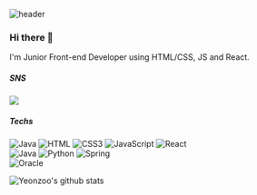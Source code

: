 ![header](https://capsule-render.vercel.app/api?type=transparent&fontColor=800080&height=300&section=header&text=Yeonju's%20GitHub&fontSize=90)
### Hi there 👋
I'm Junior Front-end Developer using HTML/CSS, JS and React.

##### SNS
<a href="https://velog.io/@jyj5232/series" target="_blank"><img src="https://img.shields.io/badge/Velog-20C997?style=flat-square&logo=Velog&logoColor=white"/></a>

##### Techs
![Java](https://img.shields.io/badge/Java-007396.svg?&style=for-the-badge&logo=Java&logoColor=white)
<img alt="HTML" src="https://img.shields.io/badge/HTML-E34F26.svg?style=for-the-badge&logo=CSS3&logoColor-white"/> <img alt="CSS3" src="https://img.shields.io/badge/CSS3-FF9933.svg?style=for-the-badge&logo=CSS3&logoColor-white"/> <img alt="JavaScript" src="https://img.shields.io/badge/Javascript-F7Df1E.svg?style=for-the-badge&logo=JavaScript&logoColor-white"/> <img alt="React" src="https://img.shields.io/badge/React-61DAFB.svg?style=for-the-badge&logo=React&logoColor-white"/></br>
<img alt="Java" src="https://img.shields.io/badge/Java-007396.svg?style=for-the-badge&logo=Java&logoColor-white"/> <img alt="Python" src="https://img.shields.io/badge/Python-3776AB.svg?style=for-the-badge&logo=Python&logoColor-white"/> <img alt="Spring" src="https://img.shields.io/badge/Spring-6DB33F.svg?style=for-the-badge&logo=Spring&logoColor-white"/></br>
<img alt="Oracle" src ="https://img.shields.io/badge/Oracle-F80000.svg?&style=for-the-badge&logo=Oracle&logoColor=white"/>

![Yeonzoo's github stats](https://github-readme-stats.vercel.app/api?username=Yeonzoo0929&show_icons=true)
